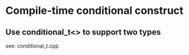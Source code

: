 # Compile-time conditional construct

## Use conditional_t<> to support two types

see: conditional_t.cpp